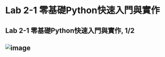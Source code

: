 # Lab 2-1 零基礎Python快速入門與實作

## Lab 2-1 零基礎Python快速入門與實作, 1/2

## ![image](https://user-images.githubusercontent.com/100060507/156911854-93112028-c127-434d-bd43-82b71ffff797.png)

